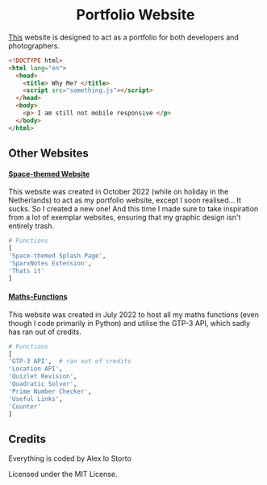 <h1 align="center">Portfolio Website</h1>

[This](https://alexlostorto.github.io/) website is designed to act as a portfolio for both developers and photographers. 

``` html
<!DOCTYPE html>
<html lang="en">
  <head>
    <title> Why Me? </title>
    <script src="something.js"></script>
  </head>
  <body>
    <p> I am still not mobile responsive </p>
  </body>
</html>
```

## Other Websites

#### [Space-themed Website](https://alexlostorto.github.io/space-portfolio/)

This website was created in October 2022 (while on holiday in the Netherlands) to act as my portfolio website, except I soon realised... It sucks. So I created a new one! And this time I made sure to take inspiration from a lot of exemplar websites, ensuring that my graphic design isn't entirely trash.

``` python
# Functions
[
'Space-themed Splash Page',
'SparxNotes Extension',
'Thats it'
]
```

#### [Maths-Functions](https://alexlostorto.github.io/maths-functions/)

This website was created in July 2022 to host all my maths functions (even though I code primarily in Python) and utilise the GTP-3 API, which sadly has ran out of credits.

``` python
# Functions
[
'GTP-3 API',  # ran out of credits
'Location API',
'Quizlet Revision',
'Quadratic Solver',
'Prime Number Checker',
'Useful Links',
'Counter'
]
```

## Credits 

Everything is coded by Alex lo Storto

Licensed under the MIT License.

